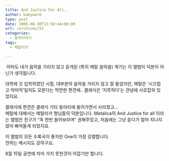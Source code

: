 ```yaml
---
title: And Justice For All..
author: babyworm
type: post
date: 2006-08-30T13:50:44+00:00
url: /archives/52
categories:
  - 음악이야기
tags:
  - 메탈리카

---
```

&nbsp;아마도 내가 음악을 가리지 않고 듣게된 (특히 메탈 음악을) 계기는 이 앨범이 덕분이 아닌가 생각됩니다.

대학에 갓 입학하였던 시절, 대부분의 음악을 가리지 않고 잘 들었지만, 메탈은 &#8216;시끄럽고 악마적&#8217;일지도 모른다는 막연한 편견에.. 클래식은 &#8216;지루하다&#8217;는 관념에 사로잡혀 있었지요.

클래식에 편견은 클래식 기타 동아리에 들어가면서 사라졌고&#8230;  
메탈에 대해서는 메탈리카 형님들의 덕분입니다. Metalica의 And Justice for all 이라는 앨범은 친구가 &#8220;꼭 한번 들어보라며&#8221; 권해주었고, 처음에는 그냥 듣다가 얼마 지나지 않아 빠져들게 되었지요.

<!--><![endif]--></object>

이 앨범의 모든 수록곡이 좋지만 One이 가장 강렬합니다.  
전하는 메시지도 강하구요.

8월 15일 공연에 차마 가지 못한것이 아깝기만 합니다.&nbsp;<IMG alt="" src="https://i0.wp.com/babyworm.net/tatter/plugins/emoticons/emoticons/red(47).gif?w=625" data-recalc-dims="1" />
